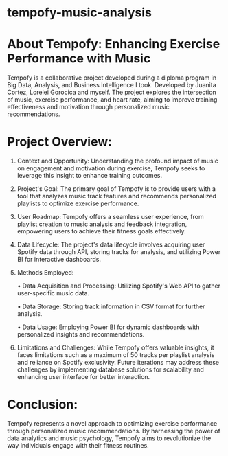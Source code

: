# tempofy-music-analysis

# About Tempofy: Enhancing Exercise Performance with Music

Tempofy is a collaborative project developed during a diploma program in Big Data, Analysis, and Business Intelligence I took. Developed by Juanita Cortez, Lorelei Gorocica and myself. The project explores the intersection of music, exercise performance, and heart rate, aiming to improve training effectiveness and motivation through personalized music recommendations.

# Project Overview:

1. Context and Opportunity:
Understanding the profound impact of music on engagement and motivation during exercise, Tempofy seeks to leverage this insight to enhance training outcomes.

2. Project's Goal:
The primary goal of Tempofy is to provide users with a tool that analyzes music track features and recommends personalized playlists to optimize exercise performance.

3. User Roadmap:
Tempofy offers a seamless user experience, from playlist creation to music analysis and feedback integration, empowering users to achieve their fitness goals effectively.

4. Data Lifecycle:
The project's data lifecycle involves acquiring user Spotify data through API, storing tracks for analysis, and utilizing Power BI for interactive dashboards.

5. Methods Employed:
    
      •	Data Acquisition and Processing: Utilizing Spotify's Web API to gather user-specific music data.

      •	Data Storage: Storing track information in CSV format for further analysis.
  
      •	Data Usage: Employing Power BI for dynamic dashboards with personalized insights and recommendations.
  

6. Limitations and Challenges:
While Tempofy offers valuable insights, it faces limitations such as a maximum of 50 tracks per playlist analysis and reliance on Spotify exclusivity. Future iterations may address these challenges by implementing database solutions for scalability and enhancing user interface for better interaction.

# Conclusion:

Tempofy represents a novel approach to optimizing exercise performance through personalized music recommendations. By harnessing the power of data analytics and music psychology, Tempofy aims to revolutionize the way individuals engage with their fitness routines.
